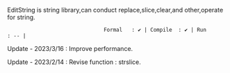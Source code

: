 EditString is string library,can conduct replace,slice,clear,and other,operate for string.

                                   Formal   : ✔ | Compile  : ✔ | Run      : -- |



Update - 2023/3/16 : Improve performance.

Update - 2023/2/14 : Revise function : strslice.
